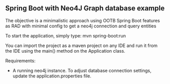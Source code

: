 Spring Boot with Neo4J Graph database example 
--------------

The objective is a minimalistic approach using OOTB Spring Boot features as RAD with minimal config to get a neo4j connection and query entities

To start the application, simply type: mvn spring-boot:run

You can import the project as a maven project on any IDE and run it from the IDE using the main() method on the Application class.

Requirements:
- A running neo4j instance. To adjust database connection settings, update the application.properties file.
